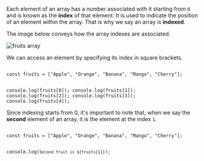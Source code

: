 Each element of an array
has a number associated with it
starting from `0` and is
known as the **index** of that element.
It is used to indicate
the position of an element
within the array.
That is why we say
an array is **indexed**.

The image below conveys how the
array indexes are associated.

![fruits array](https://ucarecdn.com/94143b5c-0919-4ad6-8f37-0ece2c2e7692/)

We can access an element by
specifying its index
in square brackets.

<codeblock language="javascript" type="lesson">
<code>
const fruits = ["Apple", "Orange", "Banana", "Mango", "Cherry"];

console.log(fruits[0]);
console.log(fruits[1]);
console.log(fruits[2]);
console.log(fruits[3]);
console.log(fruits[4]);
</code>
</codeblock>

Since indexing starts from 0,
it's important to note that,
when we say the **second** element
of an array, it is the element
at the index `1`.

<codeblock language="javascript" type="lesson">
<code>
const fruits = ["Apple", "Orange", "Banana", "Mango", "Cherry"];

console.log(`Second fruit is ${fruits[1]}`);
</code>
</codeblock>
